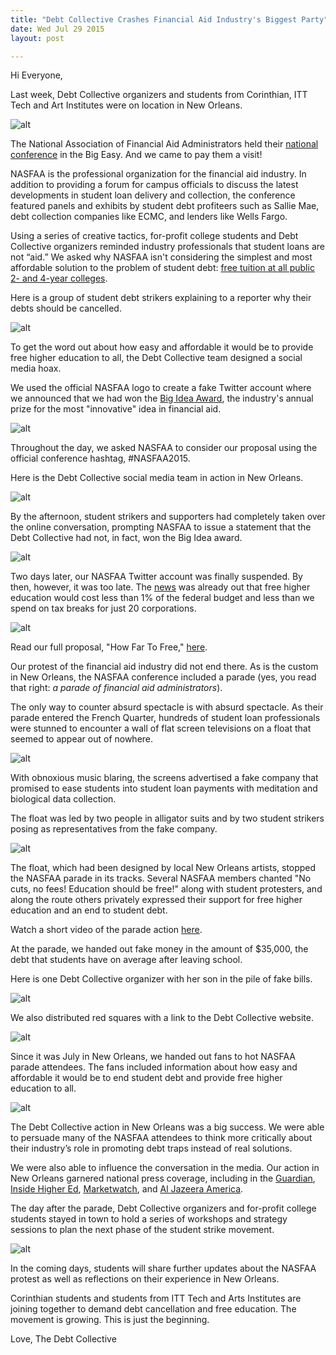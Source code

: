```yaml
---
title: "Debt Collective Crashes Financial Aid Industry's Biggest Party"
date: Wed Jul 29 2015
layout: post

---
```


Hi Everyone,
 
Last week, Debt Collective organizers and students from Corinthian, ITT Tech and Art Institutes were on location in New Orleans.

![alt](/assets/images/2015/07/grouppic1-1.jpg)
 
The National Association of Financial Aid Administrators held their [national conference](http://www.nasfaa.org/conference) in the Big Easy. And we came to pay them a visit!
 
NASFAA is the professional organization for the financial aid industry. In addition to providing a forum for campus officials to discuss the latest developments in student loan delivery and collection, the conference featured panels and exhibits by student debt profiteers such as Sallie Mae, debt collection companies like ECMC, and lenders like Wells Fargo.
 
Using a series of creative tactics, for-profit college students and Debt Collective organizers reminded industry professionals that student loans are not “aid.” We asked why NASFAA isn't considering the simplest and most affordable solution to the problem of student debt: [free tuition at all public 2- and 4-year colleges](http://howfartofree.org/).

Here is a group of student debt strikers explaining to a reporter why their debts should be cancelled. 

![alt](/assets/images/2015/07/hollie.jpg)
 
To get the word out about how easy and affordable it would be to provide free higher education to all, the Debt Collective team designed a social media hoax.
 
We used the official NASFAA logo to create a fake Twitter account where we announced that we had won the [Big Idea Award](http://www.nasfaa.org/The_Big_Idea_NASFAA_s_Policy_Challenge), the industry's annual prize for the most "innovative" idea in financial aid.
 
![alt](/assets/images/2015/07/unnamed-1.jpg)
 
Throughout the day, we asked NASFAA to consider our proposal using the official conference hashtag, #NASFAA2015.

Here is the Debt Collective social media team in action in New Orleans. 

![alt](/assets/images/2015/07/SocialMediaGroundTeam-1-.jpg)
 
By the afternoon, student strikers and supporters had completely taken over the online conversation, prompting NASFAA to issue a statement that the Debt Collective had not, in fact, won the Big Idea award.

![alt](/assets/images/2015/07/we-win-tweet.jpg)

Two days later, our NASFAA Twitter account was finally suspended. By then, however, it was too late. The [news](http://howfartofree.org/) was already out that free higher education would cost less than 1% of the federal budget and less than we spend on tax breaks for just 20 corporations.

![alt](/assets/images/2015/07/Screen-Shot-2015-07-22-at-12-32-05-PM.png)

 
Read our full proposal, "How Far To Free," [here](http://howfartogfree.org). 
 
Our protest of the financial aid industry did not end there. As is the custom in New Orleans, the NASFAA conference included a parade (yes, you read that right: *a parade of financial aid administrators*).
 
The only way to counter absurd spectacle is with absurd spectacle. As their parade entered the French Quarter, hundreds of student loan professionals were stunned to encounter a wall of flat screen televisions on a float that seemed to appear out of nowhere. 

![alt](/assets/images/2015/07/Parade_screen.jpg)

With obnoxious music blaring, the screens advertised a fake company that promised to ease students into student loan payments with meditation and biological data collection.

The float was led by two people in alligator suits and by two student strikers posing as representatives from the fake company.
 
![alt](/assets/images/2015/07/mallory-with-croc.jpg)

The float, which had been designed by local New Orleans artists, stopped the NASFAA parade in its tracks. Several NASFAA members chanted "No cuts, no fees! Education should be free!" along with student protesters, and along the route others privately expressed their support for free higher education and an end to student debt.
 
Watch a short video of the parade action [here](http://toddsines.com/movies/debtcollective_NOLA.mp4).

At the parade, we handed out fake money in the amount of $35,000, the debt that students have on average after leaving school. 

Here is one Debt Collective organizer with her son in the pile of fake bills. 

![alt](/assets/images/2015/07/DC15_MomSon-DebtDollars-1-.jpg)

We also distributed red squares with a link to the Debt Collective website. 

![alt](/assets/images/2015/07/howfar1.jpg)

Since it was July in New Orleans, we handed out fans to hot NASFAA parade attendees. The fans included information about how easy and affordable it would be to end student debt and provide free higher education to all. 

![alt](/assets/images/2015/07/kimtran.jpg)

The Debt Collective action in New Orleans was a big success. We were able to persuade many of the NASFAA attendees to think more critically about their industry’s role in promoting debt traps instead of real solutions. 

We were also able to influence the conversation in the media. Our action in New Orleans garnered national press coverage, including in the [Guardian](http://www.theguardian.com/money/2015/jul/21/occupy-wall-street-student-debt-education-new-orleans), [Inside Higher Ed](http://www.insidehighered.com/news/2015/07/21/student-debt-protesters-crash-annual-gathering-college-financial-aid-officers), [Marketwatch](http://www.marketwatch.com/story/advocates-for-debt-free-college-crash-financial-aid-conference-2015-07-21?page=2), and [Al Jazeera America](http://www.youtube.com/watch?v=J3fvv2z2W64). 

 
The day after the parade, Debt Collective organizers and for-profit college students stayed in town to hold a series of workshops and strategy sessions to plan the next phase of the student strike movement.

![alt](/assets/images/2015/07/table-pic.jpg)
 
In the coming days, students will share further updates about the NASFAA protest as well as reflections on their experience in New Orleans.
 
Corinthian students and students from ITT Tech and Arts Institutes are joining together to demand debt cancellation and free education. The movement is growing. This is just the beginning.

Love, 
The Debt Collective


